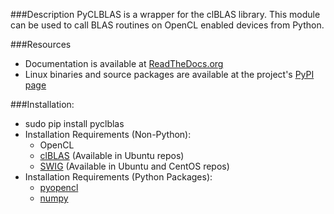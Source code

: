###Description
PyCLBLAS is a wrapper for the clBLAS library.  This module can be used to call BLAS routines on OpenCL enabled devices from Python.

###Resources
* Documentation is available at [ReadTheDocs.org](https://pyclblas.readthedocs.io/en/latest/index.html)
* Linux binaries and source packages are available at the project's [PyPI page](https://pypi.python.org/pypi/pyclblas/)

###Installation:
* sudo pip install pyclblas
* Installation Requirements (Non-Python):
    * OpenCL
    * [clBLAS](https://github.com/clMathLibraries/clBLAS) (Available in Ubuntu repos)
    * [SWIG](https://www.swig.org/) (Available in Ubuntu and CentOS repos)
* Installation Requirements (Python Packages):
    * [pyopencl](https://github.com/pyopencl/pyopencl/)
    * [numpy](https://github.com/numpy/numpy)
